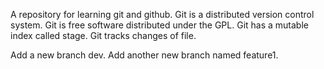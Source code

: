 A repository for learning git and github.
Git is a distributed version control system.
Git is free software distributed under the GPL.
Git has a mutable index called stage.
Git tracks changes of file.

Add a new branch dev.
Add another new branch named feature1.
